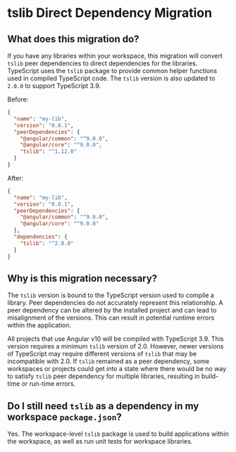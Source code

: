 # tslib Direct Dependency Migration

## What does this migration do?

If you have any libraries within your workspace, this migration will convert `tslib` peer dependencies to direct dependencies for the libraries.
TypeScript uses the `tslib` package to provide common helper functions used in compiled TypeScript code.
The `tslib` version is also updated to `2.0.0` to support TypeScript 3.9.

Before:
```json
{
  "name": "my-lib",
  "version": "0.0.1",
  "peerDependencies": {
    "@angular/common": "^9.0.0",
    "@angular/core": "^9.0.0",
    "tslib": "^1.12.0"
  }
}
```

After:
```json
{
  "name": "my-lib",
  "version": "0.0.1",
  "peerDependencies": {
    "@angular/common": "^9.0.0",
    "@angular/core": "^9.0.0"
  },
  "dependencies": {
    "tslib": "^2.0.0"
  }
}
```

## Why is this migration necessary?

The `tslib` version is bound to the TypeScript version used to compile a library.
Peer dependencies do not accurately represent this relationship.
A peer dependency can be altered by the installed project and can lead to misalignment of the versions.  This can result in potential runtime errors within the application.

All projects that use Angular v10 will be compiled with TypeScript 3.9.
This version requires a minimum `tslib` version of 2.0.  However, newer versions of TypeScript may require different versions of `tslib` that may be incompatible with 2.0.
If `tslib` remained as a peer dependency, some workspaces or projects could get into a state where there would be no way to satisfy `tslib` peer dependency for multiple libraries, resulting in build-time or run-time errors.

## Do I still need `tslib` as a dependency in my workspace `package.json`?

Yes.
The workspace-level `tslib` package is used to build applications within the workspace, as well as run unit tests for workspace libraries.

